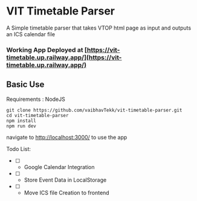 # VIT Timetable Parser

A Simple timetable parser that takes VTOP html page as input and outputs an ICS calendar file

### Working App Deployed at [https://vit-timetable.up.railway.app/](https://vit-timetable.up.railway.app/)

## Basic Use

Requirements : NodeJS

```
git clone https://github.com/vaibhavTekk/vit-timetable-parser.git
cd vit-timetable-parser
npm install
npm run dev
```

navigate to [http://localhost:3000/](http://localhost:3000/) to use the app

Todo List:

- [ ] - Google Calendar Integration
- [ ] - Store Event Data in LocalStorage
- [ ] - Move ICS file Creation to frontend

